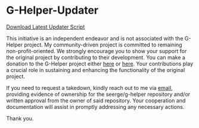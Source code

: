 # G-Helper-Updater

[Download Latest Updater Script](https://github.com/Adam-S-Amir/G-Helper-Updater/releases/)

This initiative is an independent endeavor and is not associated with the G-Helper project. My community-driven project is committed to remaining non-profit-oriented. We strongly encourage you to show your support for the original project by contributing to their development. You can make a donation to the G-Helper project either [here](https://www.paypal.com/donate/?hosted_button_id=SRM6QUX6ACXDY) or [here](https://www.paypal.com/donate/?hosted_button_id=4HMSHS4EBQWTA). Your contributions play a crucial role in sustaining and enhancing the functionality of the original project.


If you need to request a takedown, kindly reach out to me via [email](mailto:amiradam0323@gmail.com), providing evidence of ownership for the seerge/g-helper repository and/or written approval from the owner of said repository. Your cooperation and documentation will assist in promptly addressing any necessary actions. 

Thank you.
